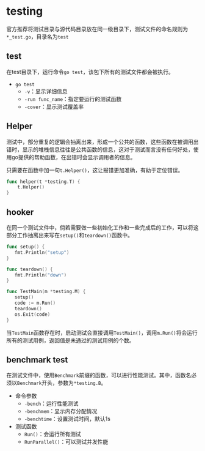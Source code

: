 # testing

官方推荐将测试目录与源代码目录放在同一级目录下，测试文件的命名规则为`*_test.go`，目录名为`test`

## test

在test目录下，运行命令`go test`，该包下所有的测试文件都会被执行。

- `go test`
  - `-v`：显示详细信息
  - `-run func_name`：指定要运行的测试函数
  - `-cover`：显示测试覆盖率

## Helper

测试中，部分重复的逻辑会抽离出来，形成一个公共的函数，这些函数在被调用出错时，显示的堆栈信息往往是公共函数的信息，这对于测试而言没有任何好处，使用go提供的帮助函数，在出错时会显示调用者的信息。

只需要在函数中加一句`t.Helper()`，这让报错更加准确，有助于定位错误。

```go
func helper(t *testing.T) {
    t.Helper()
}
```

## hooker

在同一个测试文件中，倘若需要做一些初始化工作和一些完成后的工作，可以将这部分工作抽离出来写在`setup()`和`teardown()`函数中。

```go
func setup() {
   fmt.Println("setup")
}

func teardown() {
   fmt.Println("down")
}

func TestMain(m *testing.M) {
   setup()
   code := m.Run()
   teardown()
   os.Exit(code)
}
```

当`TestMain`函数存在时，启动测试会直接调用`TestMain()`，调用`m.Run()`将会运行所有的测试用例，返回值是未通过的测试用例的个数。

## benchmark test

在测试文件中，使用`Benchmark`前缀的函数，可以进行性能测试。其中，函数名必须以`Benchmark`开头，参数为`*testing.B`。

- 命令参数
  - `-bench`：运行性能测试
  - `-benchmem`：显示内存分配情况
  - `-benchtime`：设置测试时间，默认1s
- 测试函数
  - `Run()`：会运行所有测试
  - `RunParallel()`：可以测试并发性能
